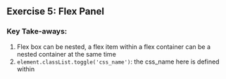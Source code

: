 ## Exercise 5: Flex Panel

### Key Take-aways:

1. Flex box can be nested, a flex item within a flex container can be a nested container at the same time
2. `element.classList.toggle('css_name')`: the css_name here is defined within <style> tag, no need to define it in <div>
3. css `translateX` / `translateY` is going to move the flex item to (up/down/righ/left) depending on the value